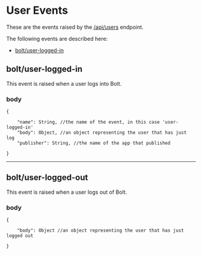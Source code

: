 # User Events

These are the events raised by the [/api/users](/users-api.md) endpoint.

The following events are described here:

* [bolt/user-logged-in](#boltuser-logged-in)

## bolt/user-logged-in

This event is raised when a user logs into Bolt.

### body

`{`

```
    "name": String, //the name of the event, in this case 'user-logged-in'
    "body": Object, //an object representing the user that has just log
    "publisher": String, //the name of the app that published
```

`}`

---

## bolt/user-logged-out

This event is raised when a user logs out of Bolt.

### body

`{`

```
    "body": Object //an object representing the user that has just logged out
```

`}`

